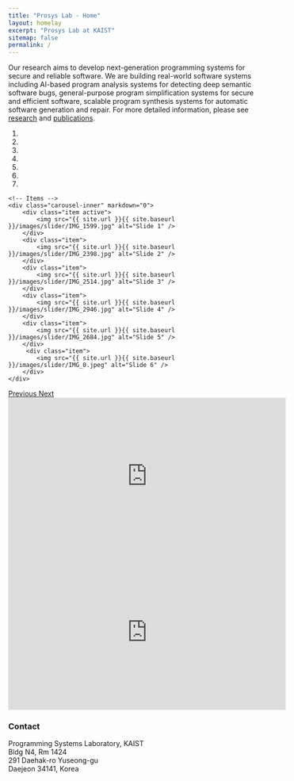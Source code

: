 ```yaml
---
title: "Prosys Lab - Home"
layout: homelay
excerpt: "Prosys Lab at KAIST"
sitemap: false
permalink: /
---
```


Our research aims to develop next-generation programming systems for secure and reliable software.
We are building real-world software systems including AI-based program analysis systems for detecting deep semantic software bugs,
general-purpose program simplification systems for secure and efficient software,
scalable program synthesis systems for automatic software generation and repair.
For more detailed information, please see <a href="research">research</a> and <a href="publications/">publications</a>.

<div markdown="0" id="carousel" class="carousel slide" data-ride="carousel" data-interval="4000" data-pause="hover" >
    <!-- Menu -->
    <ol class="carousel-indicators">
        <li data-target="#carousel" data-slide-to="0" class="active"></li>
        <li data-target="#carousel" data-slide-to="1"></li>
        <li data-target="#carousel" data-slide-to="2"></li>
        <li data-target="#carousel" data-slide-to="3"></li>
        <li data-target="#carousel" data-slide-to="4"></li>
        <li data-target="#carousel" data-slide-to="5"></li>
        <li data-target="#carousel" data-slide-to="6"></li>
    </ol>

    <!-- Items -->
    <div class="carousel-inner" markdown="0">
        <div class="item active">
            <img src="{{ site.url }}{{ site.baseurl }}/images/slider/IMG_1599.jpg" alt="Slide 1" />
        </div>
        <div class="item">
            <img src="{{ site.url }}{{ site.baseurl }}/images/slider/IMG_2398.jpg" alt="Slide 2" />
        </div>
        <div class="item">
            <img src="{{ site.url }}{{ site.baseurl }}/images/slider/IMG_2514.jpg" alt="Slide 3" />
        </div>
        <div class="item">
            <img src="{{ site.url }}{{ site.baseurl }}/images/slider/IMG_2946.jpg" alt="Slide 4" />
        </div>
        <div class="item">
            <img src="{{ site.url }}{{ site.baseurl }}/images/slider/IMG_2684.jpg" alt="Slide 5" />
        </div>
         <div class="item">
            <img src="{{ site.url }}{{ site.baseurl }}/images/slider/IMG_0.jpeg" alt="Slide 6" />
        </div>
    </div>
  <a class="left carousel-control" href="#carousel" role="button" data-slide="prev">
    <span class="glyphicon glyphicon-chevron-left" aria-hidden="true"></span>
    <span class="sr-only">Previous</span>
  </a>
  <a class="right carousel-control" href="#carousel" role="button" data-slide="next">
    <span class="glyphicon glyphicon-chevron-right" aria-hidden="true"></span>
    <span class="sr-only">Next</span>
  </a>
</div>

<!--
<figure class="fourth">
  <img src="{{ site.url }}{{ site.baseurl }}/images/logopic/Logo_Leiden.jpg" style="width: 210px">
  <img src="{{ site.url }}{{ site.baseurl }}/images/logopic/Logo_Nanofront.jpg" style="width: 110px">
  <img src="{{ site.url }}{{ site.baseurl }}/images/logopic/Logo_NWO.jpg" style="width: 120px">
  <img src="{{ site.url }}{{ site.baseurl }}/images/logopic/Logo_ERC.jpg" style="width: 110px">
</figure>
-->

<div align="center">
  <iframe width="560" height="315" src="https://www.youtube.com/embed/Nm0LlEeCux4" frameborder="0" allow="accelerometer; autoplay; encrypted-media; gyroscope; picture-in-picture" allowfullscreen></iframe>
  <iframe width="560" height="315" src="https://www.youtube.com/embed/2bDh0bWBEd4" title="YouTube video player" frameborder="0" allow="accelerometer; autoplay; clipboard-write; encrypted-media; gyroscope; picture-in-picture" allowfullscreen></iframe>
</div>

<h3 class="header-light regular-pad">Contact</h3>
<p class="subtitle is-5">
  Programming Systems Laboratory, KAIST<br>
  Bldg N4, Rm 1424<br>
  291 Daehak-ro Yuseong-gu<br>
  Daejeon 34141, Korea
</p>
